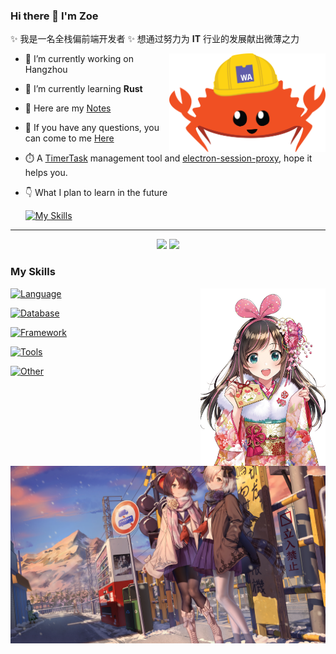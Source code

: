 ### Hi there 👋 I'm Zoe

✨ 我是一名全栈偏前端开发者
✨ 想通过努力为 **IT** 行业的发展献出微薄之力

<img align="right" width="250" src="./image/rspress-icon.png"/>

- 🎄 I’m currently working on Hangzhou
- 🦀 I’m currently learning **Rust**
- 📒 Here are my [Notes](https://missgwen.github.io/MissGwen/)
- 💬 If you have any questions, you can come to me [Here](https://github.com/MissGwen/MissGwen/issues)
- ⏱️ A [TimerTask](https://www.npmjs.com/package/timertasks) management tool and [electron-session-proxy](https://www.npmjs.com/package/electron-session-proxy), hope it helps you.
- 👇 What I plan to learn in the future

  [![My Skills](https://skillicons.dev/icons?i=rabbitmq,kafka,kubernetes,jenkins,rocket,godot&theme=light)](https://skillicons.dev)

---

<div align="center">
    <img height=170 src="https://github-readme-stats.vercel.app/api?username=MissGwen&show_icons=true&icon_color=0078e7&title_color=0078e7&include_all_commits=true&rank_icon=github&hide=contribs"/>
    <img height=170 src="https://github-readme-stats.vercel.app/api/top-langs/?username=MissGwen&layout=compact"/>
</div>

### My Skills

<img align="right" width="200" src="./image/right.png"/>

[![Language](https://skillicons.dev/icons?i=js,ts,python,rust,go&theme=light)](https://skillicons.dev)

[![Database](https://skillicons.dev/icons?i=mysql,redis,mongodb&theme=light)](https://skillicons.dev)

[![Framework](https://skillicons.dev/icons?i=vue,react,nextjs,nestjs,electron,tauri&theme=light)](https://skillicons.dev)

[![Tools](https://skillicons.dev/icons?i=tailwindcss,babel,webpack,vite,pnpm,nodejs,prisma,wasm)](https://skillicons.dev)

[![Other](https://skillicons.dev/icons?i=git,linux,docker,nginx&theme=light)](https://skillicons.dev)

[![Miss Gwen](./image/end.png "这是个图片")]()
